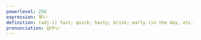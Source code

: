 ```yaml
---
powerlevel: 256
expression: 早い
definition: (adj-i) fast; quick; hasty; brisk; early (in the day, etc.); premature; (too) soon; not yet; (too) early; easy; simple; quick; (P)
pronunciation: はやい
---
```

